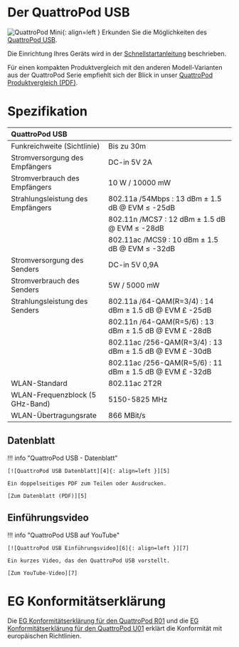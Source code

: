 # Der QuattroPod USB 

![QuattroPod Mini][1]{: align=left } Erkunden Sie die Möglichkeiten des [QuattroPod USB][2]. 

Die Einrichtung Ihres Geräts wird in der [Schnellstartanleitung](quickstart.md) beschrieben. 

Für einen kompakten Produktvergleich mit den anderen Modell-Varianten aus der QuattroPod Serie empfiehlt sich der Blick in unser [QuattroPod Produktvergleich (PDF)][3].

  [1]: /assets/img/quattropod.usb.png
  [2]: https://www.quattropod.de/usb.php
  [3]: https://download.stueber.de/doc/de/quattropod/quattropod.produktvergleich.de.pdf
  

# Spezifikation

| QuattroPod USB | |
| :---- | :---- |
| Funkreichweite (Sichtlinie) | Bis zu 30m |
| Stromversorgung des Empfängers | DC-in 5V 2A |
| Stromverbrauch des Empfängers | 10 W / 10000 mW |
| Strahlungsleistung des Empfängers | 802.11a /54Mbps : 13 dBm ± 1.5 dB @ EVM ≤ -25dB |
|  | 802.11n /MCS7 : 12 dBm ± 1.5 dB @ EVM ≤ -28dB |
|  | 802.11ac /MCS9 : 10 dBm ± 1.5 dB @ EVM ≤ -32dB |
| Stromversorgung des Senders | DC-in 5V 0,9A |
| Stromverbrauch des Senders | 5W / 5000 mW |
| Strahlungsleistung des Senders | 802.11a /64-QAM(R=3/4) : 14 dBm ± 1.5 dB @ EVM £ -25dB |
|  | 802.11n /64-QAM(R=5/6) : 13 dBm ± 1.5 dB @ EVM £ -28dB |
|  | 802.11ac /256-QAM(R=3/4) : 13 dBm ± 1.5 dB @ EVM £ -30dB |
|  | 802.11ac /256-QAM(R=5/6) : 11 dBm ± 1.5 dB @ EVM £ -32dB |
| WLAN-Standard | 802.11ac 2T2R | 
| WLAN-Frequenzblock (5 GHz-Band) |  5150-5825 MHz |
| WLAN-Übertragungsrate |  866 MBit/s |

## Datenblatt

!!! info "QuattroPod USB - Datenblatt"

    [![QuattroPod USB Datenblatt][4]{: align=left }][5]
	
	Ein doppelseitiges PDF zum Teilen oder Ausdrucken.
	
	[Zum Datenblatt (PDF)][5]

  [4]: /assets/img/quattropod.usb.brochure.de.png
  [5]: https://download.stueber.de/doc/de/quattropod/quattropod-usb.brochure.de.pdf

## Einführungsvideo

!!! info "QuattroPod USB auf YouTube"

    [![QuattroPod USB Einführungsvideo][6]{: align=left }][7]
	
	Ein kurzes Video, das den QuattroPod USB vorstellt.
	
	[Zum YouTube-Video][7]

  [6]: /assets/img/quattropod.usb.video.png
  [7]: https://youtu.be/VJjlMii2IJw
  
# EG Konformitätserklärung

Die [EG Konformitätserklärung für den QuattroPod R01][8] und die [EG Konformitätserklärung für den QuattroPod U01][9] erklärt die Konformität mit europäischen Richtlinien.

[8]: https://download.stueber.de/doc/de/quattropod/CE-Konformitaetserklaerung/CE.Konformitaetserklaerung.QuattroPod.R01.pdf

[9]: https://download.stueber.de/doc/de/quattropod/CE-Konformitaetserklaerung/CE.Konformitaetserklaerung.QuattroPod.U01.pdf

